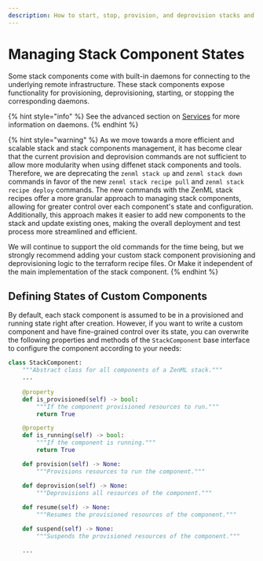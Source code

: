 ```yaml
---
description: How to start, stop, provision, and deprovision stacks and stack components
---
```


# Managing Stack Component States

Some stack components come with built-in daemons for connecting to the
underlying remote infrastructure. These stack components expose 
functionality for provisioning, deprovisioning, starting, or stopping the 
corresponding daemons.

{% hint style="info" %}
See the advanced section on [Services](manage-external-services.md) for more 
information on daemons.
{% endhint %}

{% hint style="warning" %}
As we move towards a more efficient and scalable stack and stack components 
management, it has become clear that the current provision and deprovision 
commands are not sufficient to allow more modularity when using diffenet stack
components and tools. Therefore, we are deprecating the `zenml stack up` and
`zenml stack down` commands in favor of the new `zenml stack recipe pull` and
`zenml stack recipe deploy` commands. The new commands with the ZenML stack
recipes offer a more granular approach to managing stack components, allowing 
for greater control over each component's state and configuration. 
Additionally, this approach makes it easier to add new components to the stack 
and update existing ones, making the overall deployment and test process more 
streamlined and efficient. 

We will continue to support the old commands for the time being, but we
strongly recommend adding your custom stack component provisioning and
deprovisioning logic to the terraform recipe files. Or Make it independent of
the main implementation of the stack component. 
{% endhint %}

## Defining States of Custom Components

By default, each stack component is assumed to be in a provisioned and running
state right after creation. However, if you want to write a custom component 
and have fine-grained control over its state, you can overwrite the 
following properties and methods of the `StackComponent` base interface to
configure the component according to your needs:

```python
class StackComponent:
    """Abstract class for all components of a ZenML stack."""
    ...
    
    @property
    def is_provisioned(self) -> bool:
        """If the component provisioned resources to run."""
        return True

    @property
    def is_running(self) -> bool:
        """If the component is running."""
        return True

    def provision(self) -> None:
        """Provisions resources to run the component."""

    def deprovision(self) -> None:
        """Deprovisions all resources of the component."""
        
    def resume(self) -> None:
        """Resumes the provisioned resources of the component."""

    def suspend(self) -> None:
        """Suspends the provisioned resources of the component."""

    ...
```